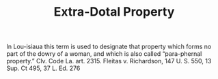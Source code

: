 ---
title: Extra-Dotal Property
letter: E
permalink: "/definitions/bld-extra-dotal-property.html"
body: In Lou-isiaua this term is used to designate that property which forms no part
  of the dowry of a woman, and which is also called “para-phernal property.” Clv.
  Code La. art. 2315. Fleitas v. Richardson, 147 U. S. 550, 13 Sup. Ct 495, 37 L.
  Ed. 276
published_at: '2018-07-07'
source: Black's Law Dictionary 2nd Ed (1910)
layout: post
---